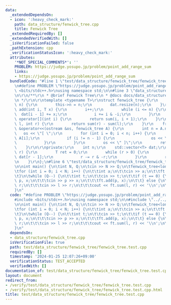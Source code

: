 ```yaml
---
data:
  _extendedDependsOn:
  - icon: ':heavy_check_mark:'
    path: data_structure/fenwick_tree.cpp
    title: Fenwick Tree
  _extendedRequiredBy: []
  _extendedVerifiedWith: []
  _isVerificationFailed: false
  _pathExtension: cpp
  _verificationStatusIcon: ':heavy_check_mark:'
  attributes:
    '*NOT_SPECIAL_COMMENTS*': ''
    PROBLEM: https://judge.yosupo.jp/problem/point_add_range_sum
    links:
    - https://judge.yosupo.jp/problem/point_add_range_sum
  bundledCode: "#line 1 \"test/data_structure/fenwick_tree/fenwick_tree.test.cpp\"\
    \n#define PROBLEM \"https://judge.yosupo.jp/problem/point_add_range_sum\"\n#include\
    \ <bits/stdc++.h>\nusing namespace std;\n\n#line 3 \"data_structure/fenwick_tree.cpp\"\
    \n\r\n/**\r\n * @brief Fenwick Tree\r\n * @docs docs/data_structure/fenwick_tree.md\r\
    \n */\r\n\r\ntemplate <typename T>\r\nstruct fenwick_tree {\r\n    fenwick_tree(int\
    \ n) {\r\n        this->n = n;\r\n        dat.resize(n);\r\n    }\r\n    void\
    \ add(int i, T x) {\r\n        i++;\r\n        while (i <= n) {\r\n          \
    \  dat[i - 1] += x;\r\n            i += i & -i;\r\n        }\r\n    }\r\n    T\
    \ operator[](int i) {\r\n        return sum(i, i + 1);\r\n    }\r\n    T sum(int\
    \ l, int r) {\r\n        return sum(r) - sum(l);\r\n    }\r\n    friend std::ostream\
    \ &operator<<(ostream &os, fenwick_tree A) {\r\n        int n = A.n;\r\n     \
    \   os << \"[ \";\r\n        for (int i = 0; i < n; i++) {\r\n            os <<\
    \ A[i];\r\n            if (i != n - 1) {\r\n                os << \", \";\r\n\
    \            }\r\n        }\r\n        os << \" ]\";\r\n        return os;\r\n\
    \    }\r\n\r\nprivate:\r\n    int n;\r\n    std::vector<T> dat;\r\n    T sum(int\
    \ r) {\r\n        T ret = 0;\r\n        while (r > 0) {\r\n            ret +=\
    \ dat[r - 1];\r\n            r -= r & -r;\r\n        }\r\n        return ret;\r\
    \n    }\r\n};\n#line 6 \"test/data_structure/fenwick_tree/fenwick_tree.test.cpp\"\
    \n\nint main() {\n\tint N, Q;\n\tcin >> N >> Q;\n\tfenwick_tree<long long> ft(N);\n\
    \tfor (int i = 0; i < N; i++) {\n\t\tint a;\n\t\tcin >> a;\n\t\tft.add(i, a);\n\
    \t}\n\twhile (Q--) {\n\t\tint t;\n\t\tcin >> t;\n\t\tif (t == 0) {\n\t\t\tint\
    \ p, x;\n\t\t\tcin >> p >> x;\n\t\t\tft.add(p, x);\n\t\t} else {\n\t\t\tint l,\
    \ r;\n\t\t\tcin >> l >> r;\n\t\t\tcout << ft.sum(l, r) << '\\n';\n\t\t}\n\t}\n\
    }\n"
  code: "#define PROBLEM \"https://judge.yosupo.jp/problem/point_add_range_sum\"\n\
    #include <bits/stdc++.h>\nusing namespace std;\n\n#include \"../../../data_structure/fenwick_tree.cpp\"\
    \n\nint main() {\n\tint N, Q;\n\tcin >> N >> Q;\n\tfenwick_tree<long long> ft(N);\n\
    \tfor (int i = 0; i < N; i++) {\n\t\tint a;\n\t\tcin >> a;\n\t\tft.add(i, a);\n\
    \t}\n\twhile (Q--) {\n\t\tint t;\n\t\tcin >> t;\n\t\tif (t == 0) {\n\t\t\tint\
    \ p, x;\n\t\t\tcin >> p >> x;\n\t\t\tft.add(p, x);\n\t\t} else {\n\t\t\tint l,\
    \ r;\n\t\t\tcin >> l >> r;\n\t\t\tcout << ft.sum(l, r) << '\\n';\n\t\t}\n\t}\n\
    }\n"
  dependsOn:
  - data_structure/fenwick_tree.cpp
  isVerificationFile: true
  path: test/data_structure/fenwick_tree/fenwick_tree.test.cpp
  requiredBy: []
  timestamp: '2024-01-25 12:07:26+09:00'
  verificationStatus: TEST_ACCEPTED
  verifiedWith: []
documentation_of: test/data_structure/fenwick_tree/fenwick_tree.test.cpp
layout: document
redirect_from:
- /verify/test/data_structure/fenwick_tree/fenwick_tree.test.cpp
- /verify/test/data_structure/fenwick_tree/fenwick_tree.test.cpp.html
title: test/data_structure/fenwick_tree/fenwick_tree.test.cpp
---
```

